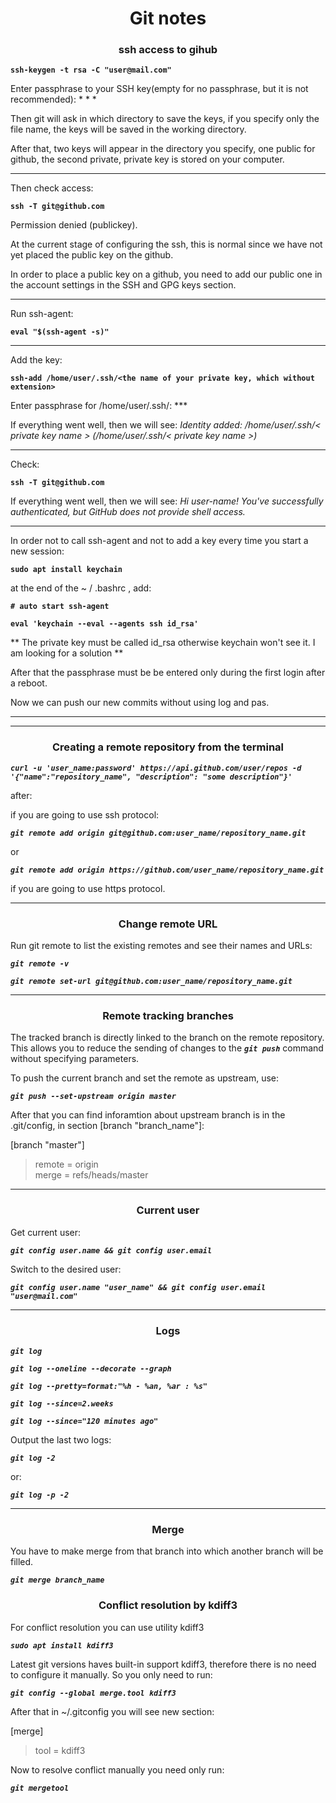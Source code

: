 <h1 style="text-align: center">Git notes</h1>

### <center>ssh access to gihub</center> ###

**`ssh-keygen -t rsa -C "user@mail.com"`**

Enter passphrase to your SSH key(empty for no passphrase, but it is not recommended): * * *

Then git will ask in which directory to save the keys, if you specify only the file name, the keys will be saved in the working directory.

After that, two keys will appear in the directory you specify, one public for github, the second private, private key is stored on your computer.

***

Then check access:

**`ssh -T git@github.com`**

Permission denied (publickey).

At the current stage of configuring the ssh, this is normal since we have not yet placed the public key on the github.

In order to place a public key on a github, you need to add our public one in the account settings in the SSH and GPG keys section.

***

Run ssh-agent:

**`eval "$(ssh-agent -s)"`**

***

Add the key:

**`ssh-add /home/user/.ssh/<the name of your private key, which without extension>`**

Enter passphrase for /home/user/.ssh/<private key name>: ***

If everything went well, then we will see: *Identity added: /home/user/.ssh/< private key name > (/home/user/.ssh/< private key name >)*

***
Check:

**`ssh -T git@github.com`**

If everything went well, then we will see: *Hi user-name! You've successfully authenticated, but GitHub does not provide shell access.*

***

In order not to call ssh-agent and not to add a key every time you start a new session:

**`sudo apt install keychain`**

at the end of the ~ / .bashrc , add:

**`# auto start ssh-agent`**

**`eval 'keychain --eval --agents ssh id_rsa'`**

** The private key must be called id_rsa otherwise keychain won't see it. I am looking for a solution **

After that the passphrase must be be entered only during the first login after a reboot.

Now we can push our new commits without using log and pas.

***

***


### <center>Creating a remote repository from the terminal</center> ###

***`curl -u 'user_name:password' https://api.github.com/user/repos -d '{"name":"repository_name", "description": "some description"}'`***

after:

if you are going to use ssh protocol:

***`git remote add origin git@github.com:user_name/repository_name.git`***

or

***`git remote add origin https://github.com/user_name/repository_name.git`***

if you are going to use https protocol.

***

### <center>Change remote URL</center> ###

Run git remote to list the existing remotes and see their names and URLs:

***`git remote -v`***

***`git remote set-url git@github.com:user_name/repository_name.git`***

***

### <center>Remote tracking branches</center> ###

The tracked branch is directly linked to the branch on the remote repository. This allows you to reduce the sending of changes to the ***`git push`*** command without specifying parameters.

To push the current branch and set the remote as upstream, use:

***`git push --set-upstream origin master`***

After that you can find inforamtion about upstream branch is in the .git/config, in section  [branch "branch_name"]:

[branch "master"] <br/>
> remote = origin <br/>
> merge = refs/heads/master

***

### <center>Current user</center> ###

Get current user:

***`git config user.name && git config user.email`***

Switch to the desired user:

***`git config user.name "user_name" && git config user.email "user@mail.com"`***

***

### <center>Logs</center> ###

***`git log`***

***`git log --oneline --decorate --graph`***

***`git log --pretty=format:"%h - %an, %ar : %s"`***

***`git log --since=2.weeks`***

***`git log --since="120 minutes ago"`***

Output the last two logs: 

***`git log -2`***

or:

***`git log -p -2`***

***

### <center>Merge</center> ###

You have to make merge from that branch into which another branch will be filled.

***`git merge branch_name`***

### <center>Conflict resolution by kdiff3</center> ###

For conflict resolution you can use utility kdiff3

***`sudo apt install kdiff3`***

Latest git versions haves built-in support kdiff3, therefore there is no need to configure it manually.
So you only need to run:

***`git config --global merge.tool kdiff3`***

After that in \~/.gitconfig you will see new section:

[merge]<br>
> tool = kdiff3


Now to resolve conflict manually you need only run:

***`git mergetool`***

